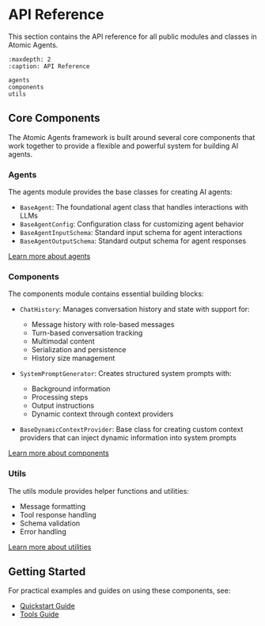 # API Reference

This section contains the API reference for all public modules and classes in Atomic Agents.

```{toctree}
:maxdepth: 2
:caption: API Reference

agents
components
utils
```

## Core Components

The Atomic Agents framework is built around several core components that work together to provide a flexible and powerful system for building AI agents.

### Agents

The agents module provides the base classes for creating AI agents:

- `BaseAgent`: The foundational agent class that handles interactions with LLMs
- `BaseAgentConfig`: Configuration class for customizing agent behavior
- `BaseAgentInputSchema`: Standard input schema for agent interactions
- `BaseAgentOutputSchema`: Standard output schema for agent responses

[Learn more about agents](agents.md)

### Components

The components module contains essential building blocks:

- `ChatHistory`: Manages conversation history and state with support for:
  - Message history with role-based messages
  - Turn-based conversation tracking
  - Multimodal content
  - Serialization and persistence
  - History size management

- `SystemPromptGenerator`: Creates structured system prompts with:
  - Background information
  - Processing steps
  - Output instructions
  - Dynamic context through context providers

- `BaseDynamicContextProvider`: Base class for creating custom context providers that can inject dynamic information into system prompts

[Learn more about components](components.md)

### Utils

The utils module provides helper functions and utilities:

- Message formatting
- Tool response handling
- Schema validation
- Error handling

[Learn more about utilities](utils.md)

## Getting Started

For practical examples and guides on using these components, see:

- [Quickstart Guide](../guides/quickstart.md)
- [Tools Guide](../guides/tools.md)

